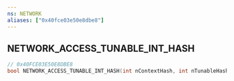 ```yaml
---
ns: NETWORK
aliases: ["0x40fce03e50e8dbe8"]
---
```

## NETWORK_ACCESS_TUNABLE_INT_HASH

```c
// 0x40FCE03E50E8DBE8
bool NETWORK_ACCESS_TUNABLE_INT_HASH(int nContextHash, int nTunableHash, int nTunable);
```
